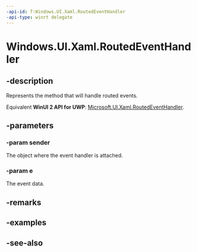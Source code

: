 ```yaml
---
-api-id: T:Windows.UI.Xaml.RoutedEventHandler
-api-type: winrt delegate
---
```

<!-- Delegate syntax.
public delegate void RoutedEventHandler(System.Object sender, Windows.UI.Xaml.RoutedEventArgs e)
-->
# Windows.UI.Xaml.RoutedEventHandler

## -description
Represents the method that will handle routed events.

Equivalent **WinUI 2 API for UWP**: [Microsoft.UI.Xaml.RoutedEventHandler](/windows/winui/api/microsoft.ui.xaml.routedeventhandler).

## -parameters
### -param sender
The object where the event handler is attached.

### -param e
The event data.


## -remarks

## -examples

## -see-also
